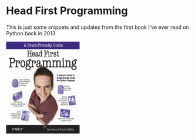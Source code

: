 # Head First Programming
This is just some snippets and updates from the first book I've ever read on Python back in 2013

<img src="book-cover.png" alt="Book Cover" width="200" height="250">
